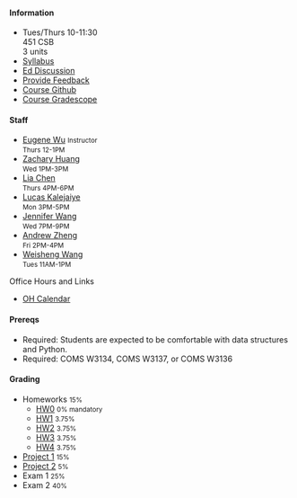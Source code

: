 #### Information 

* Tues/Thurs 10-11:30   
  451 CSB   
  3 units
* [Syllabus](./syllabus)
* [Ed Discussion](https://edstem.org/us/courses/28081/discussion/)
* [Provide Feedback](https://forms.gle/eTLxpLM5DxK8KpNKA)
* [Course Github](http://github.com/w4111)
* [Course Gradescope](https://www.gradescope.com/courses/436228)

#### Staff 



* [Eugene Wu](http://www.eugenewu.net) <small>Instructor</small>   
  <small>Thurs 12-1PM</small>
* [Zachary Huang](http://www.columbia.edu/~zh2408/)   
  <small>Wed 1PM-3PM</small>
* [Lia Chen](#)   
  <small>Thurs 4PM-6PM</small>
* [Lucas Kalejaiye](#)   
  <small>Mon 3PM-5PM</small>
* [Jennifer Wang](#)   
  <small>Wed 7PM-9PM</small>
* [Andrew Zheng](#)   
  <small>Fri 2PM-4PM</small>
* [Weisheng Wang](#)   
  <small>Tues 11AM-1PM</small>

Office Hours  and Links

* [OH Calendar](https://calendar.google.com/calendar/embed?src=v79hsp9qikue2f3s4bkdemsu4c%40group.calendar.google.com&ctz=America%2FNew_York)

#### Prereqs

* Required: Students are expected to be comfortable with data structures and Python.
* Required: COMS W3134, COMS W3137, or COMS W3136  

#### Grading

* Homeworks <small>15%</small>
  * [HW0](https://github.com/w4111/hw0) <small>0% mandatory</small>
  * [HW1](https://github.com/w4111/hw1-f22) <small>3.75%</small>
  * [HW2](https://github.com/w4111/hw2-f22) <small>3.75%</small>
  * [HW3](https://github.com/w4111/hw3-f22) <small>3.75%</small>
  * [HW4](https://github.com/w4111/hw4-f22) <small>3.75%</small>
* [Project 1](https://github.com/w4111/project1-f22) <small>15%</small>
* [Project 2](https://github.com/w4111/project2-f22) <small>5%</small>
* Exam 1 <small>25%</small>
* Exam 2 <small>40%</small>
